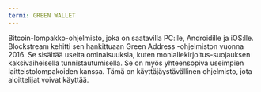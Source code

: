 ```yaml
---
termi: GREEN WALLET
---
```


Bitcoin-lompakko-ohjelmisto, joka on saatavilla PC:lle, Androidille ja iOS:lle. Blockstream kehitti sen hankittuaan Green Address -ohjelmiston vuonna 2016. Se sisältää useita ominaisuuksia, kuten moniallekirjoitus-suojauksen kaksivaiheisella tunnistautumisella. Se on myös yhteensopiva useimpien laitteistolompakoiden kanssa. Tämä on käyttäjäystävällinen ohjelmisto, jota aloittelijat voivat käyttää.